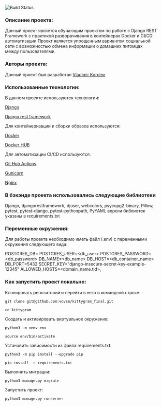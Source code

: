 ![Build Status](https://github.com/VOVSn/kittygram_final/actions/workflows/main.yml/badge.svg)


### Описание проекта:

Данный проект является обучающим проектом по работе с Django REST Framework с практикой разворачивания в контейнерах Docker и CI/CD автоматизации
Проект является упрощенным вариантом социальной сети с возможностью обмена информации о домашних питомцах между пользователями.

### Авторы проекта:

Данный проект был разработан [Vladimir Korolev](https://github.com/VOVSn)

### Использованные технологии:

В данном проекте используются технологии:

[Django](https://www.djangoproject.com/)

[Django rest framework](https://www.django-rest-framework.org/)

Для контейнеризации и сборки образов используются:

[Docker](https://docs.docker.com/manuals/)

[Docker HUB](https://docs.docker.com/docker-hub/)

Для автоматизации CI/CD используются:

[Git Hub Actions](https://docs.github.com/ru/actions/about-github-actions/understanding-github-actions)

[Gunicorn](https://docs.gunicorn.org/en/stable/index.html)

[Nginx](https://nginx.org/en/docs/)

### В бэкэнде проекта использовались следующие библиотеки
Django, djangorestframework, djoser, webcolors, psycopg2-binary,
Pillow, pytest, pytest-django, pytest-pythonpath, PyYAML
 версии библиотек указаны в requirements.txt


### Переменные окружения:

Для работы проекта необходимо иметь файл (.env) с переменными окружения следующего вида:

POSTGRES_DB=<name>
POSTGRES_USER=<db_user>
POSTGRES_PASSWORD=<db_password>
DB_NAME=<db_name>
DB_HOST=<db_container_name>
DB_PORT=5432
SECRET_KEY="django-insecure-secret-key-example-12345"
ALLOWED_HOSTS=<domain_name.tld>, <IP>

### Как запустить проект локально:

Клонировать репозиторий и перейти в него в командной строке:

```
git clone git@github.com:vovsn/kittygram_final.git
```

```
cd kittygram
```

Cоздать и активировать виртуальное окружение:

```
python3 -m venv env
```

```
source env/bin/activate
```

Установить зависимости из файла requirements.txt:

```
python3 -m pip install --upgrade pip
```

```
pip install -r requirements.txt
```

Выполнить миграции:

```
python3 manage.py migrate
```

Запустить проект:

```
python3 manage.py runserver
```

###